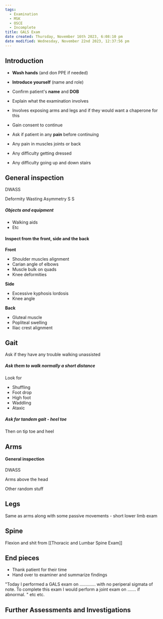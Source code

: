 ```yaml
---
tags:
  - Examination
  - MSK
  - OSCE
  - Incomplete
title: GALS Exam
date created: Thursday, November 16th 2023, 6:08:10 pm
date modified: Wednesday, November 22nd 2023, 12:37:56 pm
---
```


## Introduction

- **Wash hands** (and don PPE if needed)
- **Introduce yourself** (name and role)
- Confirm patient's **name** and **DOB**
- Explain what the examination involves

- Involves exposing arms and legs and if they would want a chaperone for this

- Gain consent to continue
- Ask if patient in any **pain** before continuing



- Any pain in muscles joints or back
- Any difficulty getting dressed
- Any difficulty going up and down stairs

## General inspection 

DWASS

Deformity
Wasting
Asymmetry
S
S


##### Objects and equipment

- Walking aids 
- Etc


#### Inspect from the front, side  and the back 

**Front**
- Shoulder muscles alignment
- Carian angle of elbows
- Muscle bulk on quads
- Knee deformities 

**Side**
- Excessive kyphosis lordosis
- Knee angle

**Back**
- Gluteal muscle 
- Popliteal swelling
- Iliac crest alignment 

## Gait

Ask if they have any trouble walking unassisted

##### Ask them to walk normally a short distance

Look for 
- Shuffling 
- Foot drop
- High foot
- Waddling
- Ataxic

##### Ask for tandem gait - heel toe

Then on tip toe and heel 


## Arms

#### General inspection

DWASS

Arms above the head 

Other random stuff 


## Legs

Same as arms along with some passive movements - short lower limb exam


## Spine 

Flexion and shit from [[Thoracic and Lumbar Spine Exam]]



## End pieces

- Thank patient for their time
- Hand over to examiner and summarize findings


"Today I performed a GALS exam on ............. with no periperal sigmata of note. To complete this exam I would perform a joint exam on ....... if abnormal. "  etc etc.

## Further Assessments and Investigations
